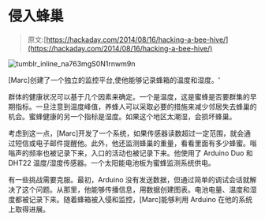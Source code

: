 # 侵入蜂巢

> 原文:[https://hackaday.com/2014/08/16/hacking-a-bee-hive/](https://hackaday.com/2014/08/16/hacking-a-bee-hive/)

![tumblr_inline_na763mgS0N1rnwm9n](../Images/39ec074680cb92d0524bcaf2a7bd6eae.png)

[Marc]创建了一个独立的监控平台,使他能够记录蜂箱的温度和湿度。'

群体的健康状况可以基于几个因素来确定。一个是温度，这是蜜蜂是否要群集的早期指标。一旦注意到温度峰值，养蜂人可以采取必要的措施来减少邻居失去蜂巢的机会。蜜蜂健康的另一个指标是湿度。如果这个地区太潮湿，会损坏蜂巢。

考虑到这一点，[Marc]开发了一个系统，如果传感器读数超过一定范围，就会通过短信或电子邮件提醒他。此外，他还监测蜂巢的重量，看看里面有多少蜂蜜。嗡嗡声的频率也被记录下来，入口的活动也被记录下来。他使用了 Arduino Duo 和 DHT22 温度/湿度传感器。一个太阳能电池板为蜜蜂监测系统供电。

有一些挑战需要克服。最初，Arduino 没有发送数据，但通过简单的调试会话就解决了这个问题。从那里，他能够传播信息，用数据创建图表。电池电量、温度和湿度都被记录下来。随着蜂箱被入侵和监控，[Marc]能够利用 Arduino 在他的系统上取得进展。